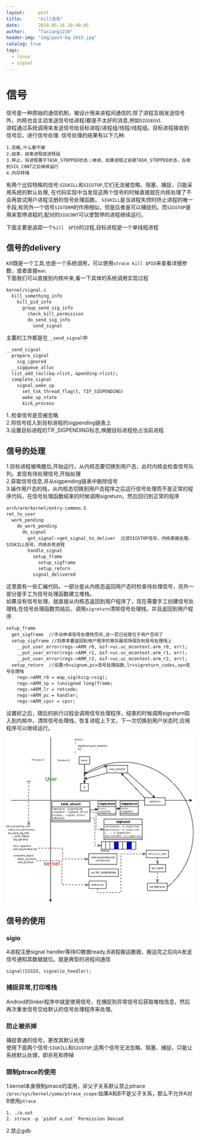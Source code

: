 ```yaml
---
layout:     post
title:      "kill信号"
date:       2018-05-16 20:40:45
author:     "faxiang1230"
header-img: "img/post-bg-2015.jpg"
catalog: true
tags:
  - linux
  - signal
---
```

# 信号
信号是一种原始的通信机制，被设计用来进程间通信的.除了进程互相发送信号外，内核也会主动发送信号给进程(都是不太好的消息,例如`SIGSEGV`).  
进程通过系统调用来发送信号给目标进程/进程组/线程/线程组。目标进程接收到信号后，进行信号处理.
信号处理的结果有以下几种:
```
1.忽略,什么都不做
2.结束，结束进程或进程组
3.停止，将进程置于TASK_STOPPED状态；继续，如果进程之前是TASK_STOPPED状态，在收到SIG_CONT之后继续运行
4.内存转储
```
有两个比较特殊的信号:`SIGKILL`和`SIGSTOP`,它们无法被忽略、阻塞、捕捉，只能采用系统的默认处理,
在代码实现中当发现这两个信号的时候直接就在内核处理了不会再尝试用户进程注册的信号处理函数。
`SIGKILL`是当进程失控时终止进程的唯一手段,和另外一个信号`SIGTERM`的作用相似，但是后者是可以捕捉的。而`SIGSTOP`是用来暂停进程的,配对的`SIGCONT`可以使暂停的进程继续运行。

下面主要是追踪一个`kill　$PID`的过程,目标进程是一个单线程进程
## 信号的delivery
kill既是一个工具,也是一个系统调用，可以使用`strace kill $PID`来查看详细参数，或者直接`man`.  
下面我们可以直接到内核中来,看一下具体的系统调用实现过程
```
kernel/signal.c
  kill_something_info
    kill_pid_info
      group_send_sig_info
        check_kill_permission
        do_send_sig_info
          send_signal
```
主要的工作都是在`__send_signal`中
```
__send_signal
  prepare_signal
    sig_ignored
  __sigqueue_alloc
  list_add_tail(&q->list, &pending->list);
  complete_signal
    signal_wake_up
      set_tsk_thread_flag(t, TIF_SIGPENDING)
      wake_up_state
      kick_process
```
1..检查信号是否被忽略  
2.将信号挂入到目标进程的sigpending链表上  
3.设置目标进程的TIF_SIGPENDING标志,唤醒目标进程抢占当前进程  
## 信号的处理
1.目标进程被唤醒后,开始运行，从内核态要切换到用户态，此时内核会检查信号队列。发现有待处理信号,开始处理  
2.获取信号信息,并从sigpending链表中删除信号  
3.操作用户态的栈，从内核态切换到用户态程序之后运行信号处理而不是正常的程序代码，在信号处理函数结束的时候调用sigreturn，然后回归到正常的程序  
```
arch/arm/kernel/entry-common.S
ret_to_user
  work_pending
    do_work_pending
      do_signal
        get_signal->get_signal_to_deliver  过滤SIGSTOP信号，内核直接处理。SIGKILL信号，内核杀死进程
        handle_signal
          setup_frame
            setup_sigframe
            setup_return
          signal_delivered
```
这里面有一些汇编代码，一部分是从内核态返回用户态时检查待处理信号，另外一部分是手工为信号处理函数建立堆栈。  
如果没有信号处理，就直接从内核态返回到用户程序了，现在需要手工创建信号处理栈,在信号处理函数完结后，调用`sigreturn`清除信号处理栈，并且返回到用户程序.
```
setup_frame
  get_sigframe  //手动申请信号处理栈空间,这一层已经是位于用户空间了
  setup_sigframe //将原本要返回到用户程序的寄存器现场保存到信号处理栈上
    __put_user_error(regs->ARM_r0, &sf->uc.uc_mcontext.arm_r0, err);
    __put_user_error(regs->ARM_r1, &sf->uc.uc_mcontext.arm_r1, err);
    __put_user_error(regs->ARM_r2, &sf->uc.uc_mcontext.arm_r2, err);
  setup_return  //设置r0=signum,pc=信号处理函数,lr=sigreturn_codes,sp=信号处理栈
    regs->ARM_r0 = map_sig(ksig->sig);
    regs->ARM_sp = (unsigned long)frame;
    regs->ARM_lr = retcode;
    regs->ARM_pc = handler;
    regs->ARM_cpsr = cpsr;
```
设置好之后，随后的执行过程会调用信号处理程序，结束的时候调用sigreturn陷入到内核中，清除信号处理栈，恢复进程上下文，下一次切换到用户状态时,应用程序可以继续运行。

![images](../images/signal.jpeg)
## 信号的使用
### sigio
A进程注册signal handler等待IO数据ready,B进程搬运数据，搬运完之后向A发送信号通知其数据就位。就是典型的进程间通信
```
signal(SIGIO, signalio_handler);
```
### 捕捉异常,打印堆栈
Android的linker程序中就是使用信号，在捕捉到异常信号后获取堆栈信息，然后再次重发信号交给默认的信号处理程序来处理。
### 防止被杀掉
捕捉普通的信号，更改其默认处理  
使用下面两个信号:`SIGKILL`和`SIGSTOP`,这两个信号无法忽略、阻塞、捕捉，只能让系统默认处理，即杀死和停掉
### 限制ptrace的使用
1.kernel本身限制ptrace的滥用，非父子关系默认禁止ptrace
`/proc/sys/kernel/yama/ptrace_scope`:如果A和B不是父子关系，那么不允许A对B使用`ptrace`
```
1. ./a.out
2. strace -p `pidof a.out` Permission Denied
```
2.禁止gdb
